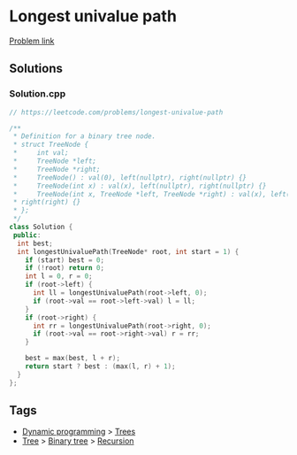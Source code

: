 # Longest univalue path

[Problem link](https://leetcode.com/problems/longest-univalue-path)

## Solutions


### Solution.cpp
```cpp
// https://leetcode.com/problems/longest-univalue-path

/**
 * Definition for a binary tree node.
 * struct TreeNode {
 *     int val;
 *     TreeNode *left;
 *     TreeNode *right;
 *     TreeNode() : val(0), left(nullptr), right(nullptr) {}
 *     TreeNode(int x) : val(x), left(nullptr), right(nullptr) {}
 *     TreeNode(int x, TreeNode *left, TreeNode *right) : val(x), left(left),
 * right(right) {}
 * };
 */
class Solution {
 public:
  int best;
  int longestUnivaluePath(TreeNode* root, int start = 1) {
    if (start) best = 0;
    if (!root) return 0;
    int l = 0, r = 0;
    if (root->left) {
      int ll = longestUnivaluePath(root->left, 0);
      if (root->val == root->left->val) l = ll;
    }
    if (root->right) {
      int rr = longestUnivaluePath(root->right, 0);
      if (root->val == root->right->val) r = rr;
    }

    best = max(best, l + r);
    return start ? best : (max(l, r) + 1);
  }
};
```
## Tags

* [Dynamic programming](/README.md#Dynamic_programming) > [Trees](/README.md#Dynamic_programming-Trees)
* [Tree](/README.md#Tree) > [Binary tree](/README.md#Tree-Binary_tree) > [Recursion](/README.md#Tree-Binary_tree-Recursion)
